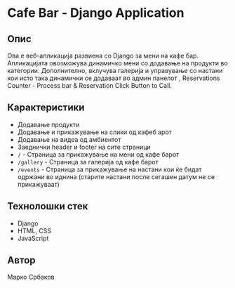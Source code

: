 # Cafe Bar - Django Application

## Опис
Ова е веб-апликација развиена со Django за мени на кафе бар. Апликацијата овозможува динамичко мени со додавање на продукти во категории. Дополнително, вклучува галерија и управување со настани кои исто така динамички се додаваат во админ панелот , Reservations Counter - Process bar & Reservation Click Button to Call.

## Карактеристики
- Додавање продукти
- Додавање и прикажување на слики од кафеб арот
- Додавање на видеа од амбиентот
- Заеднички header и footer на сите страници
- `/` - Страница за прикажување на мени од кафе барот
- `/gallery` - Страница за галерија од кафе барот
- `/events` - Страница за прикажување на настани кои ќе бидат одржани во иднина (старите настани после сегашен датум не се прикажуваат)

## Технолошки стек
- Django
- HTML, CSS 
- JavaScript

## Автор
Марко Србаков

